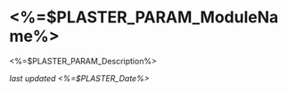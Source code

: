 # <%=$PLASTER_PARAM_ModuleName%> 

<%=$PLASTER_PARAM_Description%>

*last updated <%=$PLASTER_Date%>*